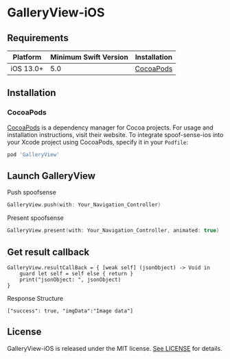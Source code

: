 # GalleryView-iOS

## Requirements

| Platform | Minimum Swift Version | Installation
| --- | --- | --- |
| iOS 13.0+ | 5.0 | [CocoaPods](#cocoapods)

## Installation

### CocoaPods

[CocoaPods](https://cocoapods.org) is a dependency manager for Cocoa projects. For usage and installation instructions, visit their website. To integrate spoof-sense-ios into your Xcode project using CocoaPods, specify it in your `Podfile`:

```ruby
pod 'GalleryView'
```

## Launch GalleryView

Push spoofsense
```swift
GalleryView.push(with: Your_Navigation_Controller)
```

Present spoofsense
```swift
GalleryView.present(with: Your_Navigation_Controller, animated: true)
```


## Get result callback

```
GalleryView.resultCallBack = { [weak self] (jsonObject) -> Void in
    guard let self = self else { return }
    print("jsonObject: ", jsonObject)
}
```

Response Structure
```
["success": true, "imgData":"Image data"]
```

## License

GalleryView-iOS is released under the MIT license. [See LICENSE](http://www.opensource.org/licenses/MIT) for details.
